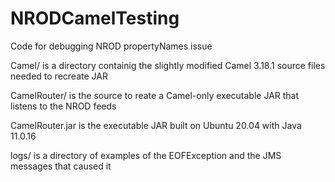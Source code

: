 # NRODCamelTesting
Code for debugging NROD propertyNames issue

Camel/  is a directory containig the slightly modified Camel 3.18.1 source files needed to recreate JAR

CamelRouter/  is the source to reate a Camel-only executable JAR that listens to the NROD feeds

CamelRouter.jar  is the executable JAR built on Ubuntu 20.04 with Java 11.0.16

logs/ is a directory of examples of the EOFException and the JMS messages that caused it

